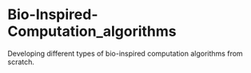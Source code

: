 # Bio-Inspired-Computation_algorithms
Developing different types of bio-inspired computation algorithms from scratch.
